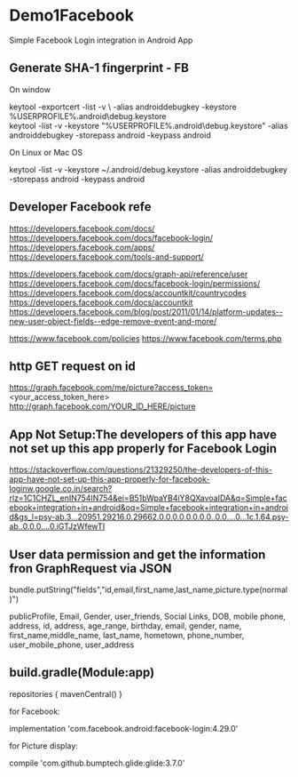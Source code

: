# Demo1Facebook
Simple Facebook Login integration in Android App

Generate SHA-1 fingerprint - FB
-------------------------------
On window 

keytool -exportcert -list -v \ -alias androiddebugkey -keystore %USERPROFILE%\.android\debug.keystore		
keytool -list -v -keystore "%USERPROFILE%\.android\debug.keystore" -alias androiddebugkey -storepass android -keypass android

On Linux or Mac OS

keytool -list -v -keystore ~/.android/debug.keystore -alias androiddebugkey -storepass android -keypass android 

Developer Facebook refe
----------------------

https://developers.facebook.com/docs/
https://developers.facebook.com/docs/facebook-login/
https://developers.facebook.com/apps/
https://developers.facebook.com/tools-and-support/

https://developers.facebook.com/docs/graph-api/reference/user
https://developers.facebook.com/docs/facebook-login/permissions/
https://developers.facebook.com/docs/accountkit/countrycodes
https://developers.facebook.com/docs/accountkit
https://developers.facebook.com/blog/post/2011/01/14/platform-updates--new-user-object-fields--edge-remove-event-and-more/

https://www.facebook.com/policies
https://www.facebook.com/terms.php


http GET request on id 
----------------------
https://graph.facebook.com/me/picture?access_token=<your_access_token_here>
http://graph.facebook.com/YOUR_ID_HERE/picture

App Not Setup:The developers of this app have not set up this app properly for Facebook Login
------
https://stackoverflow.com/questions/21329250/the-developers-of-this-app-have-not-set-up-this-app-properly-for-facebook-loginw.google.co.in/search?rlz=1C1CHZL_enIN754IN754&ei=B51bWpaYB4iY8QXavoaIDA&q=Simple+facebook+integration+in+android&oq=Simple+facebook+integration+in+android&gs_l=psy-ab.3...20951.29216.0.29662.0.0.0.0.0.0.0.0..0.0....0...1c.1.64.psy-ab..0.0.0....0.iGTJzWfewTI


User data permission and get the information fron GraphRequest via JSON
-----
bundle.putString("fields","id,email,first_name,last_name,picture.type(normal)")

publicProfile, Email, Gender, user_friends, Social Links, DOB, mobile phone, address,
id, address, age_range, birthday, email, gender, name, first_name,middle_name, last_name, hometown, phone_number, user_mobile_phone, user_address


build.gradle(Module:app)
----

 repositories {
        mavenCentral()
    }
    
    
for Facebook:

implementation 'com.facebook.android:facebook-login:4.29.0'  

for Picture display:

compile 'com.github.bumptech.glide:glide:3.7.0'


